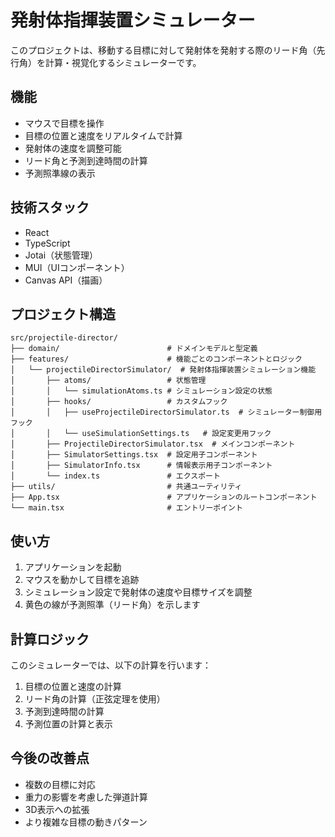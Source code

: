 # 発射体指揮装置シミュレーター

このプロジェクトは、移動する目標に対して発射体を発射する際のリード角（先行角）を計算・視覚化するシミュレーターです。

## 機能

- マウスで目標を操作
- 目標の位置と速度をリアルタイムで計算
- 発射体の速度を調整可能
- リード角と予測到達時間の計算
- 予測照準線の表示

## 技術スタック

- React
- TypeScript
- Jotai（状態管理）
- MUI（UIコンポーネント）
- Canvas API（描画）

## プロジェクト構造

```plaintext
src/projectile-director/
├── domain/                        # ドメインモデルと型定義
├── features/                      # 機能ごとのコンポーネントとロジック
│   └── projectileDirectorSimulator/  # 発射体指揮装置シミュレーション機能
│       ├── atoms/                 # 状態管理
│       │   └── simulationAtoms.ts # シミュレーション設定の状態
│       ├── hooks/                 # カスタムフック
│       │   ├── useProjectileDirectorSimulator.ts  # シミュレーター制御用フック
│       │   └── useSimulationSettings.ts   # 設定変更用フック
│       ├── ProjectileDirectorSimulator.tsx  # メインコンポーネント
│       ├── SimulatorSettings.tsx  # 設定用子コンポーネント
│       ├── SimulatorInfo.tsx      # 情報表示用子コンポーネント
│       └── index.ts               # エクスポート
├── utils/                         # 共通ユーティリティ
├── App.tsx                        # アプリケーションのルートコンポーネント
└── main.tsx                       # エントリーポイント
```

## 使い方

1. アプリケーションを起動
2. マウスを動かして目標を追跡
3. シミュレーション設定で発射体の速度や目標サイズを調整
4. 黄色の線が予測照準（リード角）を示します

## 計算ロジック

このシミュレーターでは、以下の計算を行います：

1. 目標の位置と速度の計算
2. リード角の計算（正弦定理を使用）
3. 予測到達時間の計算
4. 予測位置の計算と表示

## 今後の改善点

- 複数の目標に対応
- 重力の影響を考慮した弾道計算
- 3D表示への拡張
- より複雑な目標の動きパターン 